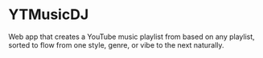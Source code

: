 # YTMusicDJ
Web app that creates a YouTube music playlist from based on any playlist, sorted to flow from one style, genre, or vibe to the next naturally.
